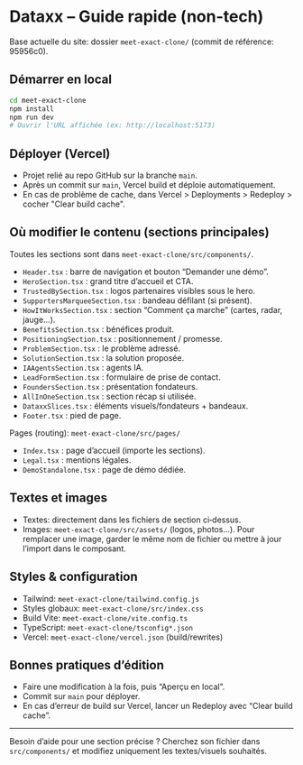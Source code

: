 # Dataxx – Guide rapide (non-tech)

Base actuelle du site: dossier `meet-exact-clone/` (commit de référence: 95956c0).

## Démarrer en local

```bash
cd meet-exact-clone
npm install
npm run dev
# Ouvrir l'URL affichée (ex: http://localhost:5173)
```

## Déployer (Vercel)
- Projet relié au repo GitHub sur la branche `main`.
- Après un commit sur `main`, Vercel build et déploie automatiquement.
- En cas de problème de cache, dans Vercel > Deployments > Redeploy > cocher "Clear build cache".

## Où modifier le contenu (sections principales)
Toutes les sections sont dans `meet-exact-clone/src/components/`.
- `Header.tsx` : barre de navigation et bouton “Demander une démo”.
- `HeroSection.tsx` : grand titre d’accueil et CTA.
- `TrustedBySection.tsx` : logos partenaires visibles sous le hero.
- `SupportersMarqueeSection.tsx` : bandeau défilant (si présent).
- `HowItWorksSection.tsx` : section “Comment ça marche” (cartes, radar, jauge…).
- `BenefitsSection.tsx` : bénéfices produit.
- `PositioningSection.tsx` : positionnement / promesse.
- `ProblemSection.tsx` : le problème adressé.
- `SolutionSection.tsx` : la solution proposée.
- `IAAgentsSection.tsx` : agents IA.
- `LeadFormSection.tsx` : formulaire de prise de contact.
- `FoundersSection.tsx` : présentation fondateurs.
- `AllInOneSection.tsx` : section récap si utilisée.
- `DataxxSlices.tsx` : éléments visuels/fondateurs + bandeaux.
- `Footer.tsx` : pied de page.

Pages (routing): `meet-exact-clone/src/pages/`
- `Index.tsx` : page d’accueil (importe les sections).
- `Legal.tsx` : mentions légales.
- `DemoStandalone.tsx` : page de démo dédiée.

## Textes et images
- Textes: directement dans les fichiers de section ci‑dessus.
- Images: `meet-exact-clone/src/assets/` (logos, photos…). Pour remplacer une image, garder le même nom de fichier ou mettre à jour l’import dans le composant.

## Styles & configuration
- Tailwind: `meet-exact-clone/tailwind.config.js`
- Styles globaux: `meet-exact-clone/src/index.css`
- Build Vite: `meet-exact-clone/vite.config.ts`
- TypeScript: `meet-exact-clone/tsconfig*.json`
- Vercel: `meet-exact-clone/vercel.json` (build/rewrites)

## Bonnes pratiques d’édition
- Faire une modification à la fois, puis “Aperçu en local”.
- Commit sur `main` pour déployer.
- En cas d’erreur de build sur Vercel, lancer un Redeploy avec “Clear build cache”.

---
Besoin d’aide pour une section précise ? Cherchez son fichier dans `src/components/` et modifiez uniquement les textes/visuels souhaités.
